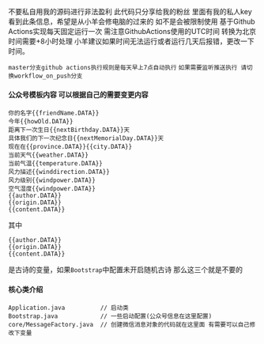 不要私自用我的源码进行非法盈利
此代码只分享给我的粉丝
里面有我的私人key
看到此条信息，希望是从小羊会修电脑的过来的
如不是会被限制使用
基于Github Actions实现每天固定运行一次 需注意GithubActions使用的UTC时间 转换为北京时间需要+8小时处理
小羊建议如果时间无法运行或者运行几天后报错，更改一下时间。

`master分支github actions执行规则是每天早上7点自动执行`
`如果需要监听推送执行 请切换workflow_on_push分支`
 
 
#### 公众号模板内容 可以根据自己的需要变更内容
```text
你的名字{{friendName.DATA}}
今年{{howOld.DATA}}
距离下一次生日{{nextBirthday.DATA}}天
具体我们的下一次纪念日{{nextMemorialDay.DATA}}天
现在在{{province.DATA}}{{city.DATA}}
当前天气{{weather.DATA}}
当前气温{{temperature.DATA}}
风力描述{{winddirection.DATA}}
风力级别{{windpower.DATA}}
空气湿度{{windpower.DATA}}
{{author.DATA}}
{{origin.DATA}}
{{content.DATA}}
```
其中
```text
{{author.DATA}}
{{origin.DATA}}
{{content.DATA}}
```
是古诗的变量，如果`Bootstrap`中配置未开启随机古诗 那么这三个就是不要的


#### 核心类介绍

```
Application.java          // 启动类
Bootstrap.java            // 一些启动配置(公众号信息在这里配置)
core/MessageFactory.java  // 创建微信消息对象的代码就在这里面 有需要可以自己修改下变量
```
